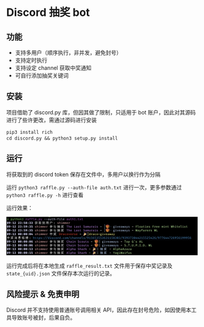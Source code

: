 # Discord 抽奖 bot

## 功能
* 支持多用户（顺序执行，非并发，避免封号）
* 支持定时执行
* 支持设定 channel 获取中奖通知
* 可自行添加抽奖关键词

## 安装
项目借助了 discord.py 库，但因其做了限制，只适用于 bot 账户，因此对其源码进行了些许更改，需通过源码进行安装
```shell
pip3 install rich
cd discord.py && python3 setup.py install
```

## 运行
将获取到的 discord token 保存在文件中，多用户以换行作为分隔

运行 `python3 raffle.py --auth-file auth.txt` 进行一次，更多参数通过 `python3 raffle.py -h` 进行查看

运行效果：

![raffle](./img/raffle.jpg)

运行完成后将在本地生成 `raffle_result.txt` 文件用于保存中奖记录及 `state_{uid}.json` 文件保存本次运行的记录。

## 风险提示 & 免责申明

Discord 并不支持使用普通账号调用相关 API，因此存在封号危险，如因使用本工具导致账号被封，后果自负。